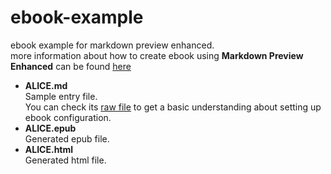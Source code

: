 # ebook-example
ebook example for markdown preview enhanced.  
more information about how to create ebook using **Markdown Preview Enhanced** can be found [here](https://github.com/shd101wyy/markdown-preview-enhanced/tree/master/docs/ebook.md)  

* **ALICE.md**    
Sample entry file.   
You can check its [raw file](https://raw.githubusercontent.com/shd101wyy/ebook-example/master/ALICE.md) to get a basic understanding about setting up ebook configuration.
* **ALICE.epub**  
Generated epub file.
* **ALICE.html**  
Generated html file.
